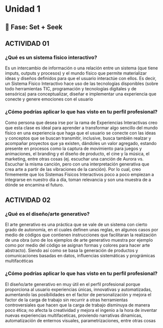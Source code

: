 # Unidad 1

## 🔎 Fase: Set + Seek

## ACTIVIDAD 01

### ¿Qué es un sistema físico interactivo?  

Es un intercambio de información o una relación entre un sistema (que tiene imputs, outputs y procesos) y el mundo físico que permite materializar ideas y diseños definidos para que el usuario interactúe con ellos. Es decir, un Sistema Físico Interactivo hace uso de las tecnologías disponibles (sobre todo herramientas TIC, programación y tecnologías digitales y de sensórica) para conceptualizar, diseñar e implementar una experiencia que conecte y genere emociones con el usuario                                                                                                                                                                                                                                                                                                                                                                                                                    
### ¿Cómo podrías aplicar lo que has visto en tu perfil profesional?   

Como persona que desea irse por la rama de Experiencias Interactivas creo que esta clase es ideal para aprender a transformar algo sencillo del mundo físico en una experiencia que haga que el usuario se conecte con las ideas y conceptos que se buscan transmitir, inclusive, busca también realzar y acompañar proyectos que ya existen, dándoles un valor agregado, estando presente en procesos como la captura de movimiento para juegos y animaciones, el branding y el diseño de producto, el cine y la música, el marketing, entre otras cosas (ej. escuchar una canción de Aurora vs. Escuchar la misma canción, pero con una interpretación generativa que crea arte a partir de las vibraciones de la canción). Por lo cual, creo firmemente que los Sistemas Físicos Interactivos poco a poco empiezan a integrarse en nuestro día a día, toman relevancia y son una muestra de a dónde se encamina el futuro.

## ACTIVIDAD 02

### ¿Qué es el diseño/arte generativo?  

El arte generativo es una práctica que se vale de un sistema con cierto grado de autonomía, en el cuales definen unas reglas, en algunos casos por medio de códigos que contienen instrucciones que facilitaran la realización de una obra (uno de los ejemplos de arte generativo muestra por ejemplo como por medio del código se asignan formas y colores para hacer arte abstracto). Siendo así como se basa la generación de productos y comunicaciones basadas en datos, influencias sistemáticas y prográmicas multifacéticas 

### ¿Cómo podrías aplicar lo que has visto en tu perfil profesional?  

El diseño/arte generativo en muy útil en el perfil profesional porque proporciona al usuario experiencias únicas, innovativas y automatizadas, aumentando las posibilidades en el factor de personalización y mejora el factor de la carga de trabajo sin recurrir a otras herramientas controversiales que hacen que la carga de trabajo disminuya de manera poco ética; no afecta la creatividad y mejora el ingenio a la  hora de inventar nuevas experiencias multifaceticas, proviendo narrativas dinamicas, automatización de enternos visuales, parametrizaciones, entre otras cosas

